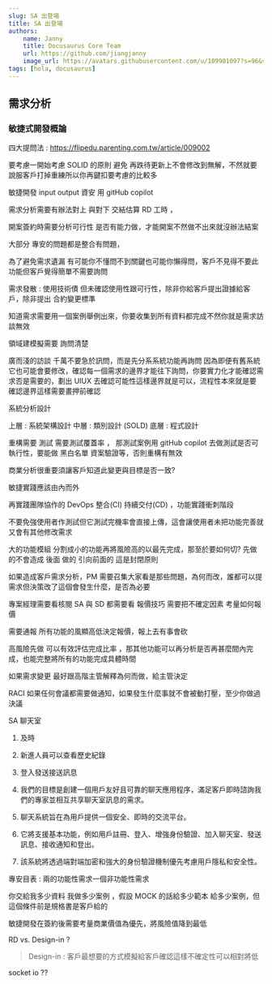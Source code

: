 ```yaml
---
slug: SA 出登場
title: SA 出登場
authors:
    name: Janny
    title: Docusaurus Core Team
    url: https://github.com/jiangjanny
    image_url: https://avatars.githubusercontent.com/u/109901097?s=96&v=4
tags: [hola, docusaurus]
---
```


## 需求分析

### 敏捷式開發概論

四大提問法 : https://flipedu.parenting.com.tw/article/009002

要考慮一開始考慮 SOLID 的原則 避免 再跌待更新上不會修改到無解，不然就要說服客戶打掉重練所以你再鍵扣要考慮的比較多

敏捷開發 input output 資安 用 gitHub copilot

需求分析需要有辦法對上 與對下 交結估算 RD 工時 ，

開案簽約時需要分析可行性 是否有能力做，才能開案不然做不出來就沒辦法結案

大部分 專安的問題都是整合有問題，

為了避免需求遺漏 有可能你不懂問不到關鍵也可能你懶得問，客戶不見得不要此功能但客戶覺得簡單不需要詢問

需求發散 : 使用技術債 但未確認使用性跟可行性，除非你給客戶提出證據給客戶，除非提出 合約變更標準

知道需求需要用一個案例舉例出來，你要收集到所有資料都完成不然你就是需求訪談無效

領域建模擬需要 詢問清楚

廣而淺的訪談 千萬不要急於訊問，而是先分系系統功能再詢問 因為即便有舊系統它也可能會要修改，確認每一個需求的邊界才能往下詢問，你要實力化才能確認需求否是需要的，劃出 UIUX 去確認可能性這樣邊界就是可以，流程性本來就是要確認邊界這樣需要畫押前確認

系統分析設計

上層 : 系統架構設計
中層 : 類別設計 (SOLD)
底層 : 程式設計

重構需要 測試 需要測試覆蓋率 ， 那測試案例用 gitHub copilot 去做測試是否可執行性，要能做 黑白名單 資案驗證等，否則重構有無效

商業分析很重要須讓客戶知道此變更與目標是否一致?

敏捷實踐應該由內而外

再實踐團隊協作的 DevOps 整合(CI) 持續交付(CD) ，功能實踐衝刺階段

不要免強使用者作測試但它測試完機率會直接上傳，這會讓使用者未把功能完善就又會有其他修改需求

大的功能模組 分割成小的功能再將風險高的以最先完成，那至於要如何切?
先做的不會造成 後面 做的 引向前面的 這是封閉原則

如果造成客戶需求分析，PM 需要召集大家看是那些問題，為何而改，誰都可以提需求但決策改了這個會發生什麼，是否為必要

專案經理需要看核閱 SA 與 SD 都需要看
報價技巧 需要把不確定因素 考量如何報價

需要通報 所有功能的風顯高低決定報價，報上去有事會砍

高風險先做 可以有效評估完成比率 ，那其他功能可以再分析是否再甚麼間內完成，也能完整將所有的功能完成具體時間

如果需求變更 最好跟高階主管解釋為何而做，給主管決定

RACI
如果任何會議都需要做通知，如果發生什麼事就不會被動打壓，至少你做過決議

SA 聊天室

1. 及時
2. 新進人員可以查看歷史紀錄
3. 登入發送接送訊息

4. 我們的目標是創建一個用戶友好且可靠的聊天應用程序，滿足客戶即時諮詢我們的專家並相互共享聊天室訊息的需求。

5. 聊天系統旨在為用戶提供一個安全、即時的交流平台。

6. 它將支援基本功能，例如用戶註冊、登入、增強身份驗證、加入聊天室、發送訊息、接收通知和登出。

7. 該系統將透過端對端加密和強大的身份驗證機制優先考慮用戶隱私和安全性。

專安目表 : 兩的功能性需求一個非功能性需求

你交給我多少資料 我做多少案例 ，假設 MOCK 的話給多少範本 給多少案例，但這個條件前是規格書是客戶給的

敏捷開發在簽約後需要考量商業價值為優先，將風險值降到最低

RD vs. Design-in ?

> Design-in : 客戶最想要的方式模擬給客戶確認這樣不確定性可以相對將低

socket io ??
